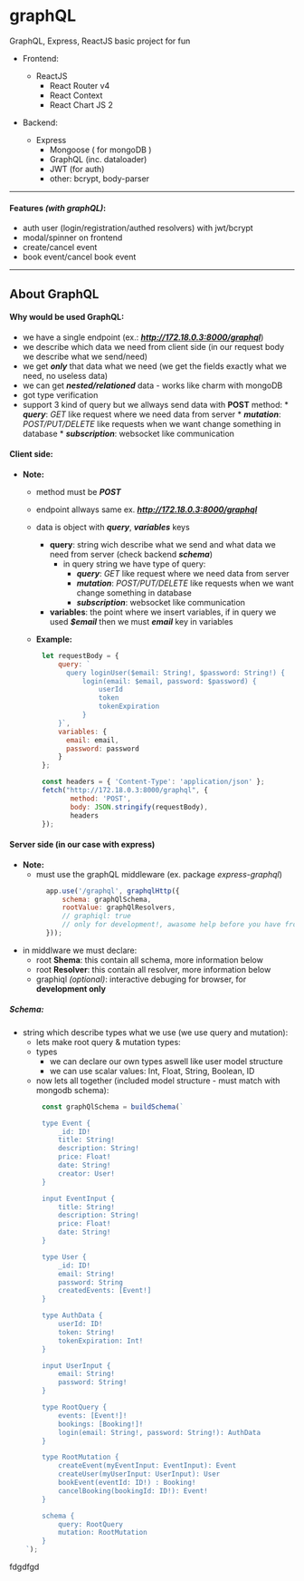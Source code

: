 # graphQL
GraphQL, Express, ReactJS basic project for fun


* Frontend: 
  * ReactJS
      * React Router v4
      * React Context
      * React Chart JS 2
      
* Backend: 
  * Express 
      * Mongoose ( for mongoDB )
      * GraphQL (inc. dataloader)
      * JWT (for auth)
      * other: bcrypt, body-parser
 
 ----------------------------------
      
#### Features *(with graphQL)*:
- auth user (login/registration/authed resolvers) with jwt/bcrypt
- modal/spinner on frontend
- create/cancel event
- book event/cancel book event

---------------------------------

## About GraphQL

#### Why would be used GraphQL:
* we have a single endpoint (ex.: ***http://172.18.0.3:8000/graphql***)
* we describe which data we need from client side (in our request body we describe what we send/need)
* we get ***only*** that data what we need (we get the fields exactly what we need, no useless data)
* we can get ***nested/relationed*** data - works like charm with mongoDB
* got type verification
* support 3 kind of query but we allways send data with **POST** method:
       * ***query***: *GET* like request where we need data from server
       * ***mutation***: *POST/PUT/DELETE* like requests when we want change something in database
       * ***subscription***: websocket like communication



#### Client side:

* **Note:**
  * method must be ***POST***
  * endpoint allways same ex. ***http://172.18.0.3:8000/graphql***
  * data is object with ***query***, ***variables*** keys
      * **query**: string wich describe what we send and what data we need from server (check backend ***schema***) 
          * in query string we have  type of query:
              * ***query***: *GET* like request where we need data from server
              * ***mutation***: *POST/PUT/DELETE* like requests when we want change something in database
              * ***subscription***: websocket like communication
      * **variables**: the point where we insert variables, if in query we used ***$email*** then we must ***email*** key in variables
  
  * **Example:**

```javascript
        let requestBody = {
            query: `
              query loginUser($email: String!, $password: String!) {
                  login(email: $email, password: $password) {
                      userId
                      token
                      tokenExpiration
                  }
            }`,
            variables: {
              email: email,
              password: password
            }
        };

        const headers = { 'Content-Type': 'application/json' };
        fetch("http://172.18.0.3:8000/graphql", { 
               method: 'POST', 
               body: JSON.stringify(requestBody), 
               headers 
        });
```


#### Server side (in our case with express)

* **Note:**
  * must use the graphQL middleware (ex. package *express-graphql*)
```javascript
         app.use('/graphql', graphqlHttp({
             schema: graphQlSchema,
             rootValue: graphQlResolvers,
             // graphiql: true      
             // only for development!, awasome help before you have frontend (host:port/graphiql in browser)
         }));  
```
  * in middlware we must declare: 
      * root **Shema**: this contain all schema, more information below
      * root **Resolver**: this contain all resolver, more information below
      * graphiql *(optional)*: interactive debuging for browser, for **development only**
      
      
##### Schema:
* string which describe types what we use (we use query and mutation):
    * lets make root query & mutation types:
    * types
         * we can declare our own types aswell like user model structure
         * we can use scalar values: Int, Float, String, Boolean, ID    
    * now lets all together (included model structure - must match with mongodb schema):
```javascript
        const graphQlSchema = buildSchema(`

        type Event {
            _id: ID!
            title: String!
            description: String!
            price: Float!
            date: String!
            creator: User!
        }

        input EventInput {
            title: String!
            description: String!
            price: Float!
            date: String!
        }

        type User {
            _id: ID!
            email: String!
            password: String
            createdEvents: [Event!]
        }

        type AuthData {
            userId: ID!
            token: String!
            tokenExpiration: Int!
        }        

        input UserInput {
            email: String!
            password: String!
        }

        type RootQuery {
            events: [Event!]!
            bookings: [Booking!]!
            login(email: String!, password: String!): AuthData
        }

        type RootMutation {
            createEvent(myEventInput: EventInput): Event
            createUser(myUserInput: UserInput): User
            bookEvent(eventId: ID!) : Booking!
            cancelBooking(bookingId: ID!): Event!
        }

        schema {
            query: RootQuery
            mutation: RootMutation
        }
    `);
```
fdgdfgd
